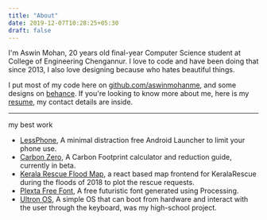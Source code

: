 ```yaml
---
title: "About"
date: 2019-12-07T10:28:25+05:30
draft: false
---
```


I'm Aswin Mohan, 20 years old final-year Computer Science student at College of Engineering Chengannur. I love to code and have been doing that since 2013, I also love designing because who hates beautiful things.

I put most of my code here on [github.com/aswinmohanme](https://github.com/aswinmohanme), and some designs on [behance](https://behance.net/aswinmmohanme).
If you're looking to know more about me, here is my [resume](https://drive.google.com/open?id=1Q4k0yis-Jx-i8KCF7d6iAtJZoaG2RTw-), my contact details are inside.

---

my best work

- [LessPhone](https://lessphone.app), A minimal distraction free Android Launcher to limit your phone use.
- [Carbon Zero](https://carbonzero.today), A Carbon Footprint calculator and reduction guide, currently in beta.
- [Kerala Rescue Flood Map](https://github.com/aswinmohanme/kerala-flood-map), a react based map frontend for KeralaRescue during the floods of 2018 to plot the rescue requests.
- [Plexta Free Font](https://github.com/aswinmohanme/Plexta-FreeFont), A free futuristic font generated using Processing.
- [Ultron OS](https://github.com/aswinmohanme/ultronOS), A simple OS that can boot from hardware and interact with the user through the keyboard, was my high-school project.

